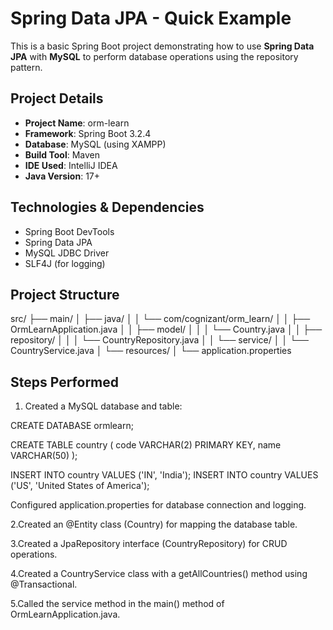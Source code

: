 # Spring Data JPA - Quick Example

This is a basic Spring Boot project demonstrating how to use **Spring Data JPA** with **MySQL** to perform database operations using the repository pattern.

## Project Details

- **Project Name**: orm-learn  
- **Framework**: Spring Boot 3.2.4  
- **Database**: MySQL (using XAMPP)  
- **Build Tool**: Maven  
- **IDE Used**: IntelliJ IDEA  
- **Java Version**: 17+

## Technologies & Dependencies

- Spring Boot DevTools  
- Spring Data JPA  
- MySQL JDBC Driver  
- SLF4J (for logging)

##  Project Structure
src/
├── main/
│ ├── java/
│ │ └── com/cognizant/orm_learn/
│ │ ├── OrmLearnApplication.java
│ │ ├── model/
│ │ │ └── Country.java
│ │ ├── repository/
│ │ │ └── CountryRepository.java
│ │ └── service/
│ │ └── CountryService.java
│ └── resources/
│ └── application.properties

##  Steps Performed

1. Created a MySQL database and table:

CREATE DATABASE ormlearn;

CREATE TABLE country (
  code VARCHAR(2) PRIMARY KEY,
  name VARCHAR(50)
);

INSERT INTO country VALUES ('IN', 'India');
INSERT INTO country VALUES ('US', 'United States of America');

Configured application.properties for database connection and logging.

2.Created an @Entity class (Country) for mapping the database table.

3.Created a JpaRepository interface (CountryRepository) for CRUD operations.

4.Created a CountryService class with a getAllCountries() method using @Transactional.

5.Called the service method in the main() method of OrmLearnApplication.java.

